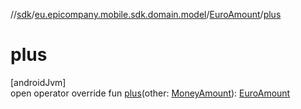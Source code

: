//[sdk](../../../index.md)/[eu.epicompany.mobile.sdk.domain.model](../index.md)/[EuroAmount](index.md)/[plus](plus.md)

# plus

[androidJvm]\
open operator override fun [plus](plus.md)(other: [MoneyAmount](../-money-amount/index.md)): [EuroAmount](index.md)
